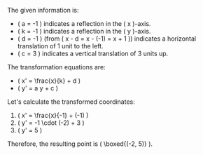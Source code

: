 The given information is:

- \( a = -1 \) indicates a reflection in the \( x \)-axis.
- \( k = -1 \) indicates a reflection in the \( y \)-axis.
- \( d = -1 \) (from \( x - d = x - (-1) = x + 1 \)) indicates a horizontal translation of 1 unit to the left.
- \( c = 3 \) indicates a vertical translation of 3 units up.

The transformation equations are:
- \( x' = \frac{x}{k} + d \)
- \( y' = a y + c \)

Let's calculate the transformed coordinates:

1. \( x' = \frac{x}{-1} + (-1) \)
2. \( y' = -1 \cdot (-2) + 3 \)
3. \( y' = 5 \)

Therefore, the resulting point is \( \boxed{(-2, 5)} \).